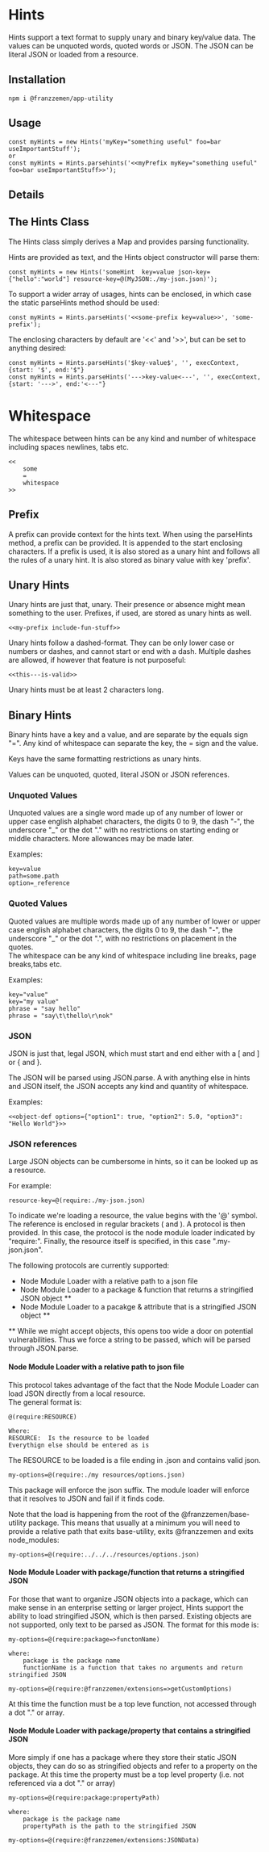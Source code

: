 # Hints
Hints support a text format to supply unary and binary key/value data.  The values can be
unquoted words, quoted words or JSON.  The JSON can be literal JSON or loaded from a resource.

## Installation

    npm i @franzzemen/app-utility

## Usage

    const myHints = new Hints('myKey="something useful" foo=bar useImportantStuff');
    or
    const myHints = Hints.parsehints('<<myPrefix myKey="something useful" foo=bar useImportantStuff>>');

## Details

## The Hints Class
The Hints class simply derives a Map and provides parsing functionality.

Hints are provided as text, and the Hints object constructor will parse them:

    const myHints = new Hints('someHint  key=value json-key={"hello":"world"] resource-key=@(MyJSON:./my-json.json)');

To support a wider array of usages, hints can be enclosed, in which case the static parseHints method should be used:

    const myHints = Hints.parseHints('<<some-prefix key=value>>', 'some-prefix');

The enclosing characters by default are '<<' and '>>', but can be set to anything desired:

    const myHints = Hints.parseHints('$key-value$', '', execContext, {start: '$', end:'$"}
    const myHints = Hints.parseHints('--->key-value<---', '', execContext, {start: '--->', end:'<---"}

# Whitespace
The whitespace between hints can be any kind and number of whitespace including spaces newlines, tabs etc.

    <<
        some 
        =
        whitespace
    >>

## Prefix
A prefix can provide context for the hints text.  When using the parseHints method, a prefix can be provided.  It is 
appended to the start enclosing characters.  If a prefix is used, it is also stored as a unary hint and follows all 
the rules of a unary hint.  It is also stored as binary value with key 'prefix'.

## Unary Hints
Unary hints are just that, unary.  Their presence or absence might mean something to the user.  Prefixes, if used, 
are stored as unary hints as well.

    <<my-prefix include-fun-stuff>>

Unary hints follow a dashed-format.  They can be only lower case or numbers or dashes, and cannot start or end with 
a dash.  Multiple dashes are allowed, if however that feature is not purposeful:

    <<this---is-valid>>

Unary hints must be at least 2 characters long.

## Binary Hints
Binary hints have a key and a value, and are separate by the equals sign "=".  Any kind of whitespace can separate 
the key, the = sign and the value.

Keys have the same formatting restrictions as unary hints.

Values can be unquoted, quoted, literal JSON or JSON references.

### Unquoted Values
Unquoted values are a single word made up of any number of lower or upper case english alphabet characters, the 
digits 0 to 9, the dash "-", the underscore "_" or the dot "." with no restrictions on starting ending or middle 
characters. More allowances may be made later.

Examples:

    key=value
    path=some.path
    option=_reference

### Quoted Values
Quoted values are multiple words made up of any number of lower or upper case english alphabet characters, the 
digits 0 to 9, the dash "-", the underscore "_" or the dot ".", with no restrictions on placement in the quotes.  
The whitespace can be any kind of whitespace including line breaks, page breaks,tabs etc.

Examples:

    key="value"
    key="my value"
    phrase = "say hello"
    phrase = "say\t\thello\r\nok"

### JSON
JSON is just that, legal JSON, which must start and end either with a [ and ] or { and }.

The JSON will be parsed using JSON.parse.  A with anything else in hints and JSON itself, the JSON accepts any kind 
and quantity of whitespace.

Examples:

    <<object-def options={"option1": true, "option2": 5.0, "option3": "Hello World"}>>

### JSON references
Large JSON objects can be cumbersome in hints, so it can be looked up as a resource.  

For example:

    resource-key=@(require:./my-json.json)

To indicate we're loading a resource, the value begins with the '@' symbol.  The reference is enclosed in regular 
brackets ( and ).  A protocol is then provided.  In this case, the protocol is the node module loader indicated by 
"require:".  Finally, the resource itself is specified, in this case ".my-json.json".

The following protocols are currently supported:

- Node Module Loader with a relative path to a json file
- Node Module Loader to a package & function that returns a stringified JSON object **
- Node Module Loader to a pacakge & attribute that is a stringified JSON object **

** While we might accept objects, this opens too wide a door on potential vulnerabilities.  Thus we force a string 
to be passed, which will be parsed through JSON.parse.

#### Node Module Loader with a relative path to json file
This protocol takes advantage of the fact that the Node Module Loader can load JSON directly from a local resource.  
The general format is:

    @(require:RESOURCE)

    Where:
    RESOURCE:  Is the resource to be loaded
    Everythign else should be entered as is

The RESOURCE to be loaded is a file ending in .json and contains valid json.

    my-options=@(require:./my resources/options.json)

This package will enforce the json suffix.  The module loader will enforce that it resolves to JSON and fail if it 
finds code.

Note that the load is happening from the root of the @franzzemen/base-utility package.  This means that usually at a 
minimum you will need to provide a relative path that exits base-utility, exits @franzzemen and exits node_modules:

    my-options=@(require:../../../resources/options.json)

#### Node Module Loader with package/function that returns a stringified JSON
For those that want to organize JSON objects into a package, which can make sense in an enterprise setting or larger
project, Hints support the ability to load stringified JSON, which is then parsed.  Existing objects are not 
supported, only text to be parsed as JSON.  The format for this mode is:

    my-options=@(require:package=>functonName)

    where: 
        package is the package name 
        functionName is a function that takes no arguments and return stringified JSON

    my-options=@(require:@franzzemen/extensions=>getCustomOptions)

At this time the function must be a top leve function, not accessed through a dot "." or array.

#### Node Module Loader with package/property that contains a stringified JSON
More simply if one has a package where they store their static JSON objects, they can do so as stringified objects and 
refer to a property on the package. At this time the property must be a top level property (i.e. not referenced via 
a dot "." or array)

    my-options=@(require:package:propertyPath)

    where: 
        package is the package name 
        propertyPath is the path to the stringified JSON

    my-options=@(require:@franzzemen/extensions:JSONData)       


